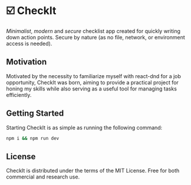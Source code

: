 # ☑️ CheckIt

_Minimalist_, _modern_ and _secure_ checklist app created for quickly writing down
action points. Secure by nature (as no file, network, or environment access is needed).

## Motivation

Motivated by the necessity to familiarize myself with react-dnd for a job opportunity, CheckIt was born, aiming to provide a practical project for honing my skills while also serving as a useful tool for managing tasks efficiently.

## Getting Started

Starting CheckIt is as simple as running the following command:

```sh
npm i && npm run dev
```

## License
CheckIt is distributed under the terms of the MIT License. Free for both commercial and research use.
